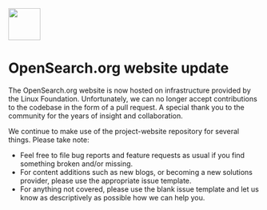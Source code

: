 <img src="https://opensearch.org/assets/img/opensearch-logo-themed.svg" height="64px">
 

# OpenSearch.org website update

The OpenSearch.org website is now hosted on infrastructure provided by the Linux Foundation. Unfortunately, we can no longer accept contributions to the codebase in the form of a pull request.  A special thank you to the community for the years of insight and collaboration.  

We continue to make use of the project-website repository for several things. Please take note: 

* Feel free to file bug reports and feature requests as usual if you find something broken and/or missing. 
* For content additions such as new blogs, or becoming a new solutions provider, please use the appropriate issue template. 
* For anything not covered, please use the blank issue template and let us know as descriptively as possible how we can help you. 

